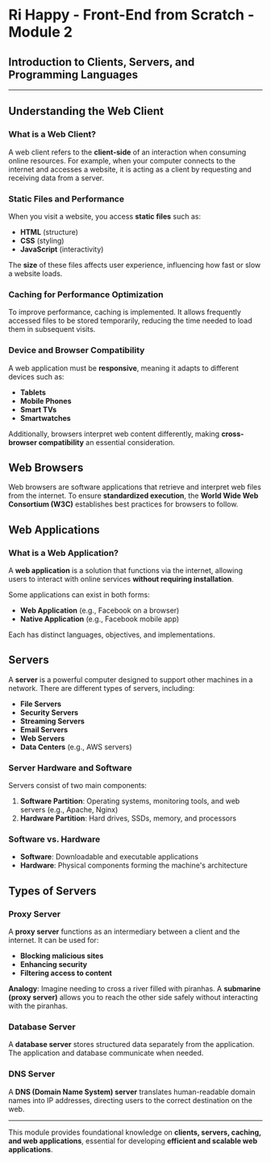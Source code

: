 # Ri Happy - Front-End from Scratch - Module 2

## Introduction to Clients, Servers, and Programming Languages

---

## Understanding the Web Client

### What is a Web Client?
A web client refers to the **client-side** of an interaction when consuming online resources. For example, when your computer connects to the internet and accesses a website, it is acting as a client by requesting and receiving data from a server.

### Static Files and Performance
When you visit a website, you access **static files** such as:
- **HTML** (structure)
- **CSS** (styling)
- **JavaScript** (interactivity)

The **size** of these files affects user experience, influencing how fast or slow a website loads.

### Caching for Performance Optimization
To improve performance, caching is implemented. It allows frequently accessed files to be stored temporarily, reducing the time needed to load them in subsequent visits.

### Device and Browser Compatibility
A web application must be **responsive**, meaning it adapts to different devices such as:
- **Tablets**
- **Mobile Phones**
- **Smart TVs**
- **Smartwatches**

Additionally, browsers interpret web content differently, making **cross-browser compatibility** an essential consideration.

## Web Browsers
Web browsers are software applications that retrieve and interpret web files from the internet. To ensure **standardized execution**, the **World Wide Web Consortium (W3C)** establishes best practices for browsers to follow.

## Web Applications
### What is a Web Application?
A **web application** is a solution that functions via the internet, allowing users to interact with online services **without requiring installation**.

Some applications can exist in both forms:
- **Web Application** (e.g., Facebook on a browser)
- **Native Application** (e.g., Facebook mobile app)

Each has distinct languages, objectives, and implementations.

## Servers
A **server** is a powerful computer designed to support other machines in a network. There are different types of servers, including:
- **File Servers**
- **Security Servers**
- **Streaming Servers**
- **Email Servers**
- **Web Servers**
- **Data Centers** (e.g., AWS servers)

### Server Hardware and Software
Servers consist of two main components:
1. **Software Partition**: Operating systems, monitoring tools, and web servers (e.g., Apache, Nginx)
2. **Hardware Partition**: Hard drives, SSDs, memory, and processors

### Software vs. Hardware
- **Software**: Downloadable and executable applications
- **Hardware**: Physical components forming the machine's architecture

## Types of Servers
### Proxy Server
A **proxy server** functions as an intermediary between a client and the internet. It can be used for:
- **Blocking malicious sites**
- **Enhancing security**
- **Filtering access to content**

**Analogy**: Imagine needing to cross a river filled with piranhas. A **submarine (proxy server)** allows you to reach the other side safely without interacting with the piranhas.

### Database Server
A **database server** stores structured data separately from the application. The application and database communicate when needed.

### DNS Server
A **DNS (Domain Name System) server** translates human-readable domain names into IP addresses, directing users to the correct destination on the web.

---

This module provides foundational knowledge on **clients, servers, caching, and web applications**, essential for developing **efficient and scalable web applications**.

